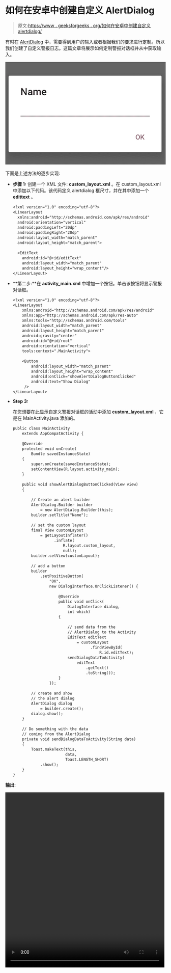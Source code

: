 # 如何在安卓中创建自定义 AlertDialog

> 原文:[https://www . geeksforgeeks . org/如何在安卓中创建自定义 alertdialog/](https://www.geeksforgeeks.org/how-to-create-a-custom-alertdialog-in-android/)

有时在 [AlertDialog](https://www.geeksforgeeks.org/android-alert-dialog-box-and-how-to-create-it/) 中，需要得到用户的输入或者根据我们的要求进行定制。所以我们创建了自定义警报日志。这篇文章将展示如何定制警报对话框并从中获取输入。

[![](img/9edf50be59dc269ed784ad358f258109.png)](https://media.geeksforgeeks.org/wp-content/uploads/20200516144050/aa14-1.png)

下面是上述方法的逐步实现:

*   **步骤 1:** 创建一个 XML 文件: **custom_layout.xml** 。在 custom_layout.xml 中添加以下代码。该代码定义 alertdialog 框尺寸，并在其中添加一个 **edittext** 。

    ```
    <?xml version="1.0" encoding="utf-8"?>
    <LinearLayout
      xmlns:android="http://schemas.android.com/apk/res/android"
      android:orientation="vertical"
      android:paddingLeft="20dp"
      android:paddingRight="20dp"
      android:layout_width="match_parent"
      android:layout_height="match_parent">

      <EditText
        android:id="@+id/editText"
        android:layout_width="match_parent"
        android:layout_height="wrap_content"/>
    </LinearLayout>
    ```

*   **第二步:**在 **activity_main.xml** 中增加一个按钮。单击该按钮将显示警报对话框。

    ```
    <?xml version="1.0" encoding="utf-8"?>
    <LinearLayout
        xmlns:android="http://schemas.android.com/apk/res/android"
        xmlns:app="http://schemas.android.com/apk/res-auto"
        xmlns:tools="http://schemas.android.com/tools"
        android:layout_width="match_parent"
        android:layout_height="match_parent"
        android:gravity="center"
        android:id="@+id/root"
        android:orientation="vertical"
        tools:context=".MainActivity">

        <Button
            android:layout_width="match_parent"
            android:layout_height="wrap_content"
            android:onClick="showAlertDialogButtonClicked"
            android:text="Show Dialog"
         />
    </LinearLayout>
    ```

*   **Step 3:**

    在您想要在此显示自定义警报对话框的活动中添加 **custom_layout.xml** ，它是在 MainActivity.java 添加的。

    ```
    public class MainActivity
        extends AppCompatActivity {

        @Override
        protected void onCreate(
            Bundle savedInstanceState)
        {
            super.onCreate(savedInstanceState);
            setContentView(R.layout.activity_main);
        }

        public void showAlertDialogButtonClicked(View view)
        {

            // Create an alert builder
            AlertDialog.Builder builder
                = new AlertDialog.Builder(this);
            builder.setTitle("Name");

            // set the custom layout
            final View customLayout
                = getLayoutInflater()
                      .inflate(
                          R.layout.custom_layout,
                          null);
            builder.setView(customLayout);

            // add a button
            builder
                .setPositiveButton(
                    "OK",
                    new DialogInterface.OnClickListener() {

                        @Override
                        public void onClick(
                            DialogInterface dialog,
                            int which)
                        {

                            // send data from the
                            // AlertDialog to the Activity
                            EditText editText
                                = customLayout
                                      .findViewById(
                                          R.id.editText);
                            sendDialogDataToActivity(
                                editText
                                    .getText()
                                    .toString());
                        }
                    });

            // create and show
            // the alert dialog
            AlertDialog dialog
                = builder.create();
            dialog.show();
        }

        // Do something with the data
        // coming from the AlertDialog
        private void sendDialogDataToActivity(String data)
        {
            Toast.makeText(this,
                           data,
                           Toast.LENGTH_SHORT)
                .show();
        }
    }
    ```

**输出:**

<video class="wp-video-shortcode" id="video-413358-1" width="500" height="550" preload="metadata" controls=""><source type="video/mp4" src="https://media.geeksforgeeks.org/wp-content/cdn-uploads/20200601161357/Custom-AlertDialog-in-Android.mp4?_=1">[https://media.geeksforgeeks.org/wp-content/cdn-uploads/20200601161357/Custom-AlertDialog-in-Android.mp4](https://media.geeksforgeeks.org/wp-content/cdn-uploads/20200601161357/Custom-AlertDialog-in-Android.mp4)</video>